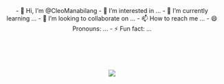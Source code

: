 <div align="center">
- 👋 Hi, I’m @CleoManabilang
- 👀 I’m interested in ...
- 🌱 I’m currently learning ...
- 💞️ I’m looking to collaborate on ...
- 📫 How to reach me ...
- 😄 Pronouns: ...
- ⚡ Fun fact: ...

<!---
CleoManabilang/CleoManabilang is a ✨ special ✨ repository because its `README.md` (this file) appears on your GitHub profile.
You can click the Preview link to take a look at your changes.
--->
<br><br>
<br><br>
<img src="https://media.giphy.com/media/vFKqnCdLPNOKc/giphy.gif" border-radius=50%;>

<br><br><br>
<br><br><br>
</div>
